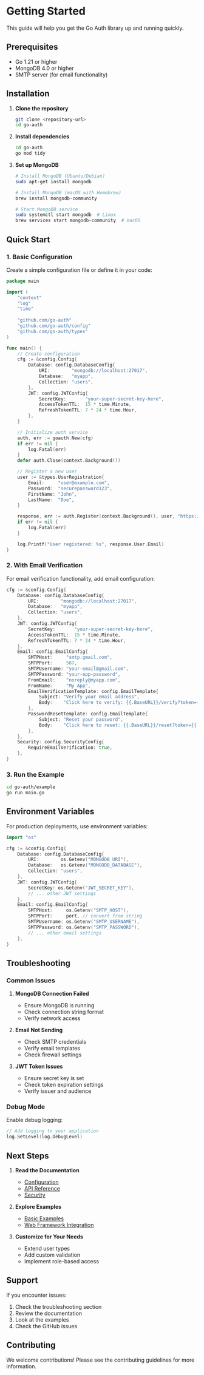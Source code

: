 # Getting Started

This guide will help you get the Go Auth library up and running quickly.

## Prerequisites

- Go 1.21 or higher
- MongoDB 4.0 or higher
- SMTP server (for email functionality)

## Installation

1. **Clone the repository**
   ```bash
   git clone <repository-url>
   cd go-auth
   ```

2. **Install dependencies**
   ```bash
   cd go-auth
   go mod tidy
   ```

3. **Set up MongoDB**
   ```bash
   # Install MongoDB (Ubuntu/Debian)
   sudo apt-get install mongodb
   
   # Install MongoDB (macOS with Homebrew)
   brew install mongodb-community
   
   # Start MongoDB service
   sudo systemctl start mongodb  # Linux
   brew services start mongodb-community  # macOS
   ```

## Quick Start

### 1. Basic Configuration

Create a simple configuration file or define it in your code:

```go
package main

import (
    "context"
    "log"
    "time"
    
    "github.com/go-auth"
    "github.com/go-auth/config"
    "github.com/go-auth/types"
)

func main() {
    // Create configuration
    cfg := &config.Config{
        Database: config.DatabaseConfig{
            URI:        "mongodb://localhost:27017",
            Database:   "myapp",
            Collection: "users",
        },
        JWT: config.JWTConfig{
            SecretKey:       "your-super-secret-key-here",
            AccessTokenTTL:  15 * time.Minute,
            RefreshTokenTTL: 7 * 24 * time.Hour,
        },
    }

    // Initialize auth service
    auth, err := goauth.New(cfg)
    if err != nil {
        log.Fatal(err)
    }
    defer auth.Close(context.Background())

    // Register a new user
    user := &types.UserRegistration{
        Email:     "user@example.com",
        Password:  "securepassword123",
        FirstName: "John",
        LastName:  "Doe",
    }

    response, err := auth.Register(context.Background(), user, "https://myapp.com")
    if err != nil {
        log.Fatal(err)
    }

    log.Printf("User registered: %s", response.User.Email)
}
```

### 2. With Email Verification

For email verification functionality, add email configuration:

```go
cfg := &config.Config{
    Database: config.DatabaseConfig{
        URI:        "mongodb://localhost:27017",
        Database:   "myapp",
        Collection: "users",
    },
    JWT: config.JWTConfig{
        SecretKey:       "your-super-secret-key-here",
        AccessTokenTTL:  15 * time.Minute,
        RefreshTokenTTL: 7 * 24 * time.Hour,
    },
    Email: config.EmailConfig{
        SMTPHost:     "smtp.gmail.com",
        SMTPPort:     587,
        SMTPUsername: "your-email@gmail.com",
        SMTPPassword: "your-app-password",
        FromEmail:    "noreply@myapp.com",
        FromName:     "My App",
        EmailVerificationTemplate: config.EmailTemplate{
            Subject: "Verify your email address",
            Body:    "Click here to verify: {{.BaseURL}}/verify?token={{.Token}}",
        },
        PasswordResetTemplate: config.EmailTemplate{
            Subject: "Reset your password",
            Body:    "Click here to reset: {{.BaseURL}}/reset?token={{.Token}}",
        },
    },
    Security: config.SecurityConfig{
        RequireEmailVerification: true,
    },
}
```

### 3. Run the Example

```bash
cd go-auth/example
go run main.go
```

## Environment Variables

For production deployments, use environment variables:

```go
import "os"

cfg := &config.Config{
    Database: config.DatabaseConfig{
        URI:        os.Getenv("MONGODB_URI"),
        Database:   os.Getenv("MONGODB_DATABASE"),
        Collection: "users",
    },
    JWT: config.JWTConfig{
        SecretKey: os.Getenv("JWT_SECRET_KEY"),
        // ... other JWT settings
    },
    Email: config.EmailConfig{
        SMTPHost:     os.Getenv("SMTP_HOST"),
        SMTPPort:     port, // convert from string
        SMTPUsername: os.Getenv("SMTP_USERNAME"),
        SMTPPassword: os.Getenv("SMTP_PASSWORD"),
        // ... other email settings
    },
}
```

## Troubleshooting

### Common Issues

1. **MongoDB Connection Failed**
   - Ensure MongoDB is running
   - Check connection string format
   - Verify network access

2. **Email Not Sending**
   - Check SMTP credentials
   - Verify email templates
   - Check firewall settings

3. **JWT Token Issues**
   - Ensure secret key is set
   - Check token expiration settings
   - Verify issuer and audience

### Debug Mode

Enable debug logging:

```go
// Add logging to your application
log.SetLevel(log.DebugLevel)
```

## Next Steps

1. **Read the Documentation**
   - [Configuration](configuration.md)
   - [API Reference](api-reference.md)
   - [Security](security.md)

2. **Explore Examples**
   - [Basic Examples](examples.md)
   - [Web Framework Integration](examples.md)

3. **Customize for Your Needs**
   - Extend user types
   - Add custom validation
   - Implement role-based access

## Support

If you encounter issues:

1. Check the troubleshooting section
2. Review the documentation
3. Look at the examples
4. Check the GitHub issues

## Contributing

We welcome contributions! Please see the contributing guidelines for more information.
